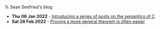 % Sean Seefried's blog

- **Thu 06 Jan 2022** - [Introducing a series of posts on the semantics of C](./intro-to-no-semantics-of-c.md)
- **Sat 26 Feb 2022** - [Proving a more general theorem is often easier](./proving-a-more-general-theorem-is-often-easier.md)
